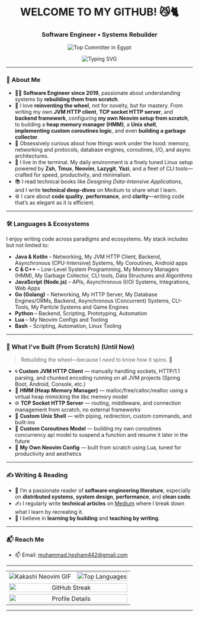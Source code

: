 <h1 align="center"> WELCOME TO MY GITHUB! 😼🐈 </h1>
<h3 align="center"> Software Engineer • Systems Rebuilder </h3>

<p align="center">
  <img src="https://user-badge.committers.top/egypt/muhammadzkralla.svg" alt="Top Committer in Egypt" />
</p>

<div align="center" style="max-width: 100%; overflow: hidden;">
  <img src="https://readme-typing-svg.herokuapp.com?font=Fira+Code&weight=500&pause=1000&color=32CD32&center=true&vCenter=true&width=800&lines=Rebuilding+Complex+Systems+from+Scratch;Engineer+by+Practice,+Hacker+by+Curiosity;Writing,+Reading,+and+Reimagining+Software+Every+Day" alt="Typing SVG">
</div>

---

### 🧠 About Me

- 👨‍💻 **Software Engineer since 2019**, passionate about understanding systems by **rebuilding them from scratch**.
- 🔁 I love **reinventing the wheel**, not for novelty, but for mastery. From writing my own **JVM HTTP client**, **TCP socket HTTP server**, and **backend framework**, configuring **my own Neovim setup from scratch**, to building a **heap memory manager (HMM)**, a **Unix shell**, **implementing custom coroutines logic**, and even **building a garbage collector**.
- 🧵 Obsessively curious about how things work under the hood: memory, networking and protocols, database engines, coroutines, I/O, and async architectures.
- 🐧 I live in the terminal. My daily environment is a finely tuned Linux setup powered by **Zsh**, **Tmux**, **Neovim**, **Lazygit**, **Yazi**, and a fleet of CLI tools—crafted for speed, productivity, and minimalism.
- 📚 I read technical books like *Designing Data-Intensive Applications*, and I write **technical deep-dives** on Medium to share what I learn.
- ⚙️ I care about **code quality**, **performance**, and **clarity**—writing code that’s as elegant as it is efficient.

---

### 🛠 Languages & Ecosystems

I enjoy writing code across paradigms and ecosystems. My stack includes but not limited to:

- **Java & Kotlin** – Networking, My JVM HTTP Client, Backend, Asynchronous (CPU-Intensive) Systems, My Coroutines, Android apps
- **C & C++** – Low-Level System Programming, My Memory Managers (HMM), My Garbage Collector, CLI tools, Data Structures and Algorithms
- **JavaScript (Node.js)** – APIs, Asynchronous (I/O) Systems, Integrations, Web Apps
- **Go (Golang)** – Networking, My HTTP Server, My Database Engines/ORMs, Backend, Asynchronous (Concurrent) Systems, CLI-Tools, My Particle Systems and Game Engines
- **Python** – Backend, Scripting, Prototyping, Automation
- **Lua** – My Neovim Configs and Tooling
- **Bash** – Scripting, Automation, Linux Tooling

---

### 🧪 What I've Built (From Scratch) (Until Now)

> Rebuilding the wheel—because I *need* to know how it spins. 🔩

- 🌀 **Custom JVM HTTP Client** — manually handling sockets, HTTP/1.1 parsing, and chunked encoding running on all JVM projects (Spring Boot, Android, Console, etc.)
- 🧠 **HMM (Heap Memory Manager)** — malloc/free/calloc/realloc using a virtual heap mimicking the libc memory model
- 🌐 **TCP Socket HTTP Server** — routing, middleware, and connection management from scratch, no external frameworks
- 🐚 **Custom Unix Shell** — with piping, redirection, custom commands, and built-ins
- 🧬 **Custom Coroutines Model** — building my own coroutines concurrency api model to suspend a function and resume it later in the future
- 🧠 **My Own Neovim Config** — built from scratch using Lua, tuned for productivity and aesthetics

---

### ✍️ Writing & Reading

- 📖 I’m a passionate reader of **software engineering literature**, especially on **distributed systems**, **system design**, **performance**, and **clean code**.
- ✍️ I regularly write **technical articles** on [Medium](https://medium.com/@muhammad.heshamyt) where I break down what I learn by recreating it.
- 🧩 I believe in **learning by building** and **teaching by writing**.

---

### 📬 Reach Me

- 📫 Email: [muhammad.hesham442@gmail.com](mailto:muhammad.hesham442@gmail.com)

---

<!-- Stats Table with GIF -->
<table align="center" style="width: 100%; max-width: 800px; margin: auto; border-collapse: collapse;">
  <tr>
    <td style="text-align: center;">
      <img src="https://github.com/user-attachments/assets/785be6f0-ff4b-4db2-b314-b3ab1f5a88aa" alt="Kakashi Neovim GIF" style="display: block; margin: 0 auto;">
    </td>
    <td style="text-align: center;">
      <img src="https://github-readme-stats.vercel.app/api/top-langs?username=muhammadzkralla&layout=compact&langs_count=20&show_icons=true&locale=en&theme=gruvbox" alt="Top Languages" style="width: 100%; max-width: 400px;" />
    </td>
  </tr>
  <tr>
    <td colspan="2" style="text-align: center;">
      <img src="https://streak-stats.demolab.com/?user=muhammadzkralla&theme=chartreuse-dark" alt="GitHub Streak" style="width: 100%; max-width: 800px;" />
    </td>
  </tr>
  <tr>
    <td colspan="2" style="text-align: center;">
      <img src="http://github-profile-summary-cards.vercel.app/api/cards/profile-details?username=muhammadzkralla&theme=gruvbox" alt="Profile Details" style="width: 100%; max-width: 800px;" />
    </td>
  </tr>
</table>

---
